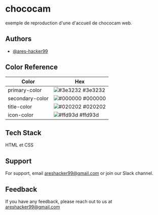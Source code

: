 
# chococam

exemple de reproduction d'une d'accueil de chococam web.


## Authors

-  [@ares-hacker99](https://www.github.com/ares-hacker99)


## Color Reference

| Color             | Hex                                                                |
| ----------------- | ------------------------------------------------------------------ |
| primary-color| ![#3e3232](https://via.placeholder.com/10/0a192f?text=+) #3e3232 |
| secondary-color | ![#000000](https://via.placeholder.com/10/f8f8f8?text=+) #000000 |
| title-color | ![#020202](https://via.placeholder.com/10/00b48a?text=+) #020202 |
| icon-color | ![#ffd93d](https://via.placeholder.com/10/00b48a?text=+) #ffd93d |


## Tech Stack

HTML et CSS




## Support

For support, email areshacker99@gmail.com or join our Slack channel.


## Feedback

If you have any feedback, please reach out to us at areshacker99@gmail.com

